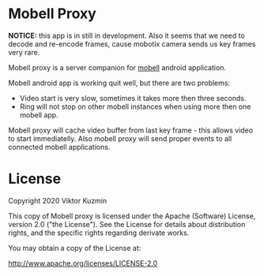 # Mobell Proxy

**NOTICE:** this app is in still in development.
Also it seems that we need to decode and re-encode frames, cause
mobotix camera sends us key frames very rare.

Mobell proxy is a server companion for [mobell](https://github.com/kvaster/mobell) android application.

Mobell android app is working quit well, but there are two problems:

* Video start is very slow, sometimes it takes more then three seconds.
* Ring will not stop on other mobell instances when using more then one mobell app.

Mobell proxy will cache video buffer from last key frame - this allows video to start immediatelly.
Also mobell proxy will send proper events to all connected mobell applications.

# License

Copyright 2020 Viktor Kuzmin

This copy of Mobell proxy is licensed under the
Apache (Software) License, version 2.0 ("the License").
See the License for details about distribution rights, and the
specific rights regarding derivate works.

You may obtain a copy of the License at:

http://www.apache.org/licenses/LICENSE-2.0
